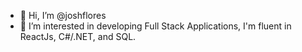 - 👋 Hi, I’m @joshflores
- 👀 I’m interested in developing Full Stack Applications, I'm fluent in ReactJs, C#/.NET, and SQL.

<!---
joshflores/joshflores is a ✨ special ✨ repository because its `README.md` (this file) appears on your GitHub profile.
You can click the Preview link to take a look at your changes.
--->
